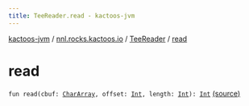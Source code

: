 ```yaml
---
title: TeeReader.read - kactoos-jvm
---
```


[kactoos-jvm](../../index.html) / [nnl.rocks.kactoos.io](../index.html) / [TeeReader](index.html) / [read](./read.html)

# read

`fun read(cbuf: `[`CharArray`](https://kotlinlang.org/api/latest/jvm/stdlib/kotlin/-char-array/index.html)`, offset: `[`Int`](https://kotlinlang.org/api/latest/jvm/stdlib/kotlin/-int/index.html)`, length: `[`Int`](https://kotlinlang.org/api/latest/jvm/stdlib/kotlin/-int/index.html)`): `[`Int`](https://kotlinlang.org/api/latest/jvm/stdlib/kotlin/-int/index.html) [(source)](https://github.com/neonailol/kactoos/blob/master/kactoos-jvm/src/main/kotlin/nnl/rocks/kactoos/io/TeeReader.kt#L22)
